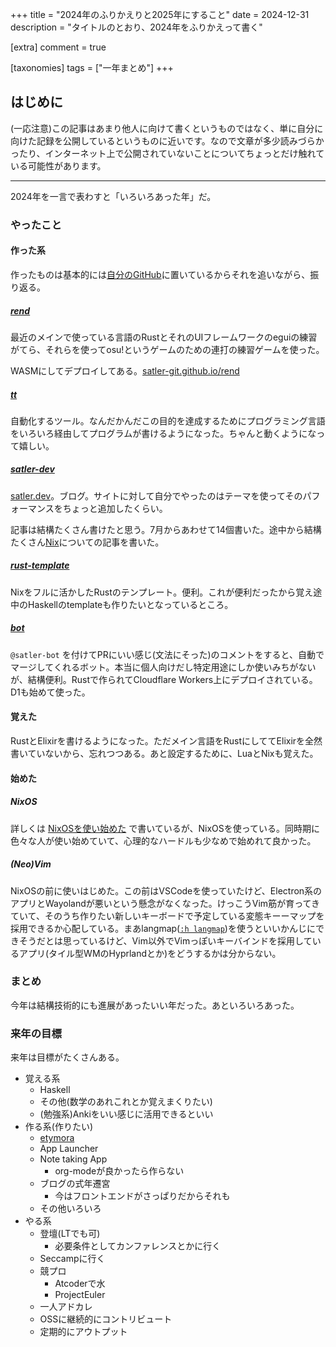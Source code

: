 +++
title = "2024年のふりかえりと2025年にすること"
date = 2024-12-31
description = "タイトルのとおり、2024年をふりかえって書く"

[extra]
comment = true

[taxonomies]
tags = ["一年まとめ"]
+++

## はじめに

(一応注意)この記事はあまり他人に向けて書くというものではなく、単に自分に向けた記録を公開しているというものに近いです。なので文章が多少読みづらかったり、インターネット上で公開されていないことについてちょっとだけ触れている可能性があります。

---

2024年を一言で表わすと「いろいろあった年」だ。

### やったこと

#### 作った系

作ったものは基本的には[自分のGitHub](https://github.com/satler-git)に置いているからそれを追いながら、振り返る。

##### [rend](https://github.com/satler-git/rend)

最近のメインで使っている言語のRustとそれのUIフレームワークのeguiの練習がてら、それらを使ってosu!というゲームのための連打の練習ゲームを使った。

WASMにしてデプロイしてある。[satler-git.github.io/rend](https://satler-git.github.io/rend/)

##### [tt](https://github.com/satler-git/tt)

自動化するツール。なんだかんだこの目的を達成するためにプログラミング言語をいろいろ経由してプログラムが書けるようになった。ちゃんと動くようになって嬉しい。

##### [satler-dev](https://github.com/satler-git/satler-dev/)

[satler.dev](https://satler.dev)。ブログ。サイトに対して自分でやったのはテーマを使ってそのパフォーマンスをちょっと追加したくらい。

記事は結構たくさん書けたと思う。7月からあわせて14個書いた。途中から結構たくさん[Nix](https://nixos.org)についての記事を書いた。

##### [rust-template](https://github.com/satler-git/rust-template)

Nixをフルに活かしたRustのテンプレート。便利。これが便利だったから覚え途中のHaskellのtemplateも作りたいとなっているところ。

##### [bot](https://github.com/satler-git/bot)

`@satler-bot` を付けてPRにいい感じ(文法にそった)のコメントをすると、自動でマージしてくれるボット。本当に個人向けだし特定用途にしか使いみちがないが、結構便利。Rustで作られてCloudflare Workers上にデプロイされている。D1も始めて使った。

#### 覚えた

RustとElixirを書けるようになった。ただメイン言語をRustにしててElixirを全然書いていないから、忘れつつある。あと設定するために、LuaとNixも覚えた。

#### 始めた

##### NixOS

詳しくは [NixOSを使い始めた](/blog/kick-started-with-nixos/) で書いているが、NixOSを使っている。同時期に色々な人が使い始めていて、心理的なハードルも少なめで始めれて良かった。

##### (Neo)Vim

NixOSの前に使いはじめた。この前はVSCodeを使っていたけど、Electron系のアプリとWayolandが悪いという懸念がなくなった。けっこうVim筋が育ってきていて、そのうち作りたい新しいキーボードで予定している変態キーーマップを採用できるか心配している。まあlangmap([`:h langmap`](https://vim-jp.org/vimdoc-ja/options.html#'langmap'))を使うといいかんじにできそうだとは思っているけど、Vim以外でVimっぽいキーバインドを採用しているアプリ(タイル型WMのHyprlandとか)をどうするかは分からない。

### まとめ

今年は結構技術的にも進展があったいい年だった。あといろいろあった。

### 来年の目標

来年は目標がたくさんある。

- 覚える系
    - Haskell
    - その他(数学のあれこれとか覚えまくりたい)
    - (勉強系)Ankiをいい感じに活用できるといい
- 作る系(作りたい)
    - [etymora](https://github.com/satler-git/etymora)
    - App Launcher
    - Note taking App
        - org-modeが良かったら作らない
    - ブログの式年遷宮
        - 今はフロントエンドがさっぱりだからそれも
    - その他いろいろ
- やる系
    - 登壇(LTでも可)
        - 必要条件としてカンファレンスとかに行く
    - Seccampに行く
    - 競プロ
        - Atcoderで水
        - ProjectEuler
    - 一人アドカレ
    - OSSに継続的にコントリビュート
    - 定期的にアウトプット

